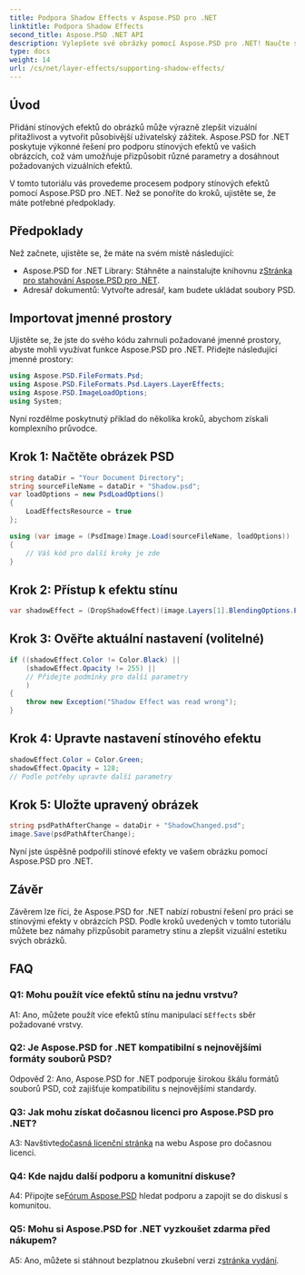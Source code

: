 ```yaml
---
title: Podpora Shadow Effects v Aspose.PSD pro .NET
linktitle: Podpora Shadow Effects
second_title: Aspose.PSD .NET API
description: Vylepšete své obrázky pomocí Aspose.PSD pro .NET! Naučte se podporovat stínové efekty krok za krokem. Stáhněte si nyní pro vizuálně ohromující zážitek.
type: docs
weight: 14
url: /cs/net/layer-effects/supporting-shadow-effects/
---
```

## Úvod

Přidání stínových efektů do obrázků může výrazně zlepšit vizuální přitažlivost a vytvořit působivější uživatelský zážitek. Aspose.PSD for .NET poskytuje výkonné řešení pro podporu stínových efektů ve vašich obrázcích, což vám umožňuje přizpůsobit různé parametry a dosáhnout požadovaných vizuálních efektů.

V tomto tutoriálu vás provedeme procesem podpory stínových efektů pomocí Aspose.PSD pro .NET. Než se ponoříte do kroků, ujistěte se, že máte potřebné předpoklady.

## Předpoklady

Než začnete, ujistěte se, že máte na svém místě následující:

-  Aspose.PSD for .NET Library: Stáhněte a nainstalujte knihovnu z[Stránka pro stahování Aspose.PSD pro .NET](https://releases.aspose.com/psd/net/).
- Adresář dokumentů: Vytvořte adresář, kam budete ukládat soubory PSD.

## Importovat jmenné prostory

Ujistěte se, že jste do svého kódu zahrnuli požadované jmenné prostory, abyste mohli využívat funkce Aspose.PSD pro .NET. Přidejte následující jmenné prostory:

```csharp
using Aspose.PSD.FileFormats.Psd;
using Aspose.PSD.FileFormats.Psd.Layers.LayerEffects;
using Aspose.PSD.ImageLoadOptions;
using System;
```

Nyní rozdělme poskytnutý příklad do několika kroků, abychom získali komplexního průvodce.

## Krok 1: Načtěte obrázek PSD

```csharp
string dataDir = "Your Document Directory";
string sourceFileName = dataDir + "Shadow.psd";
var loadOptions = new PsdLoadOptions()
{
    LoadEffectsResource = true
};

using (var image = (PsdImage)Image.Load(sourceFileName, loadOptions))
{
    // Váš kód pro další kroky je zde
}
```

## Krok 2: Přístup k efektu stínu

```csharp
var shadowEffect = (DropShadowEffect)(image.Layers[1].BlendingOptions.Effects[0]);
```

## Krok 3: Ověřte aktuální nastavení (volitelné)

```csharp
if ((shadowEffect.Color != Color.Black) ||
    (shadowEffect.Opacity != 255) ||
    // Přidejte podmínky pro další parametry
    )
{
    throw new Exception("Shadow Effect was read wrong");
}
```

## Krok 4: Upravte nastavení stínového efektu

```csharp
shadowEffect.Color = Color.Green;
shadowEffect.Opacity = 128;
// Podle potřeby upravte další parametry
```

## Krok 5: Uložte upravený obrázek

```csharp
string psdPathAfterChange = dataDir + "ShadowChanged.psd";
image.Save(psdPathAfterChange);
```

Nyní jste úspěšně podpořili stínové efekty ve vašem obrázku pomocí Aspose.PSD pro .NET.

## Závěr

Závěrem lze říci, že Aspose.PSD for .NET nabízí robustní řešení pro práci se stínovými efekty v obrázcích PSD. Podle kroků uvedených v tomto tutoriálu můžete bez námahy přizpůsobit parametry stínu a zlepšit vizuální estetiku svých obrázků.

## FAQ

### Q1: Mohu použít více efektů stínu na jednu vrstvu?

 A1: Ano, můžete použít více efektů stínu manipulací s`Effects` sběr požadované vrstvy.

### Q2: Je Aspose.PSD for .NET kompatibilní s nejnovějšími formáty souborů PSD?

Odpověď 2: Ano, Aspose.PSD for .NET podporuje širokou škálu formátů souborů PSD, což zajišťuje kompatibilitu s nejnovějšími standardy.

### Q3: Jak mohu získat dočasnou licenci pro Aspose.PSD pro .NET?

 A3: Navštivte[dočasná licenční stránka](https://purchase.aspose.com/temporary-license/) na webu Aspose pro dočasnou licenci.

### Q4: Kde najdu další podporu a komunitní diskuse?

 A4: Připojte se[Fórum Aspose.PSD](https://forum.aspose.com/c/psd/34) hledat podporu a zapojit se do diskusí s komunitou.

### Q5: Mohu si Aspose.PSD for .NET vyzkoušet zdarma před nákupem?

 A5: Ano, můžete si stáhnout bezplatnou zkušební verzi z[stránka vydání](https://releases.aspose.com/).